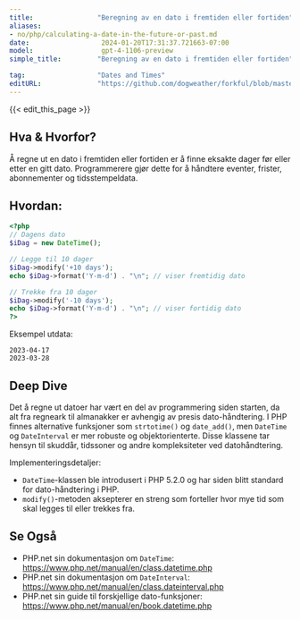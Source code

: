 ```yaml
---
title:                "Beregning av en dato i fremtiden eller fortiden"
aliases:
- no/php/calculating-a-date-in-the-future-or-past.md
date:                  2024-01-20T17:31:37.721663-07:00
model:                 gpt-4-1106-preview
simple_title:         "Beregning av en dato i fremtiden eller fortiden"

tag:                  "Dates and Times"
editURL:              "https://github.com/dogweather/forkful/blob/master/content/no/php/calculating-a-date-in-the-future-or-past.md"
---
```


{{< edit_this_page >}}

## Hva & Hvorfor?
Å regne ut en dato i fremtiden eller fortiden er å finne eksakte dager før eller etter en gitt dato. Programmerere gjør dette for å håndtere eventer, frister, abonnementer og tidsstempeldata.

## Hvordan:
```PHP
<?php
// Dagens dato
$iDag = new DateTime();

// Legge til 10 dager
$iDag->modify('+10 days');
echo $iDag->format('Y-m-d') . "\n"; // viser fremtidig dato

// Trekke fra 10 dager
$iDag->modify('-10 days');
echo $iDag->format('Y-m-d') . "\n"; // viser fortidig dato
?>
```
Eksempel utdata:
```
2023-04-17
2023-03-28
```

## Deep Dive
Det å regne ut datoer har vært en del av programmering siden starten, da alt fra regneark til almanakker er avhengig av presis dato-håndtering. I PHP finnes alternative funksjoner som `strtotime()` og `date_add()`, men `DateTime` og `DateInterval` er mer robuste og objektorienterte. Disse klassene tar hensyn til skuddår, tidssoner og andre kompleksiteter ved datohåndtering. 

Implementeringsdetaljer:
- `DateTime`-klassen ble introdusert i PHP 5.2.0 og har siden blitt standard for dato-håndtering i PHP.
- `modify()`-metoden aksepterer en streng som forteller hvor mye tid som skal legges til eller trekkes fra.

## Se Også
- PHP.net sin dokumentasjon om `DateTime`: https://www.php.net/manual/en/class.datetime.php
- PHP.net sin dokumentasjon om `DateInterval`: https://www.php.net/manual/en/class.dateinterval.php
- PHP.net sin guide til forskjellige dato-funksjoner: https://www.php.net/manual/en/book.datetime.php
